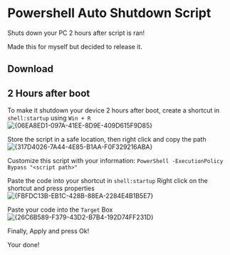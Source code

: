# Powershell Auto Shutdown Script
Shuts down your PC 2 hours after script is ran!

Made this for myself but decided to release it.

## Download


## 2 Hours after boot
To make it shutdown your device 2 hours after boot, create a shortcut in ```shell:startup``` using ```Win + R```
![{06EA8ED1-097A-41EE-8D9E-409D615F9D85}](https://github.com/user-attachments/assets/14722f65-7c93-45f1-a3d9-24c01ff45d57)

Store the script in a safe location, then right click and copy the path
![{317D4026-7A44-4E85-B1AA-F0F329216ABA}](https://github.com/user-attachments/assets/b6b0103b-94a9-46a8-83c1-7ffd81bfb197)

Customize this script with your information:
```PowerShell -ExecutionPolicy Bypass "<script path>"```

Paste the code into your shortcut in ```shell:startup```
Right click on the shortcut and press properties
![{FBFDC13B-EB1C-428B-88EA-2284E4B1B5E7}](https://github.com/user-attachments/assets/e76ce8ca-9e24-41fb-a1b6-40986d4e6f54)

Paste your code into the ```Target``` Box
![{26C6B589-F379-43D2-B7B4-192D74FF231D}](https://github.com/user-attachments/assets/c6f907d7-f29d-41d7-8c7c-0bccb3ec2e7f)

Finally, Apply and press Ok!

Your done!
